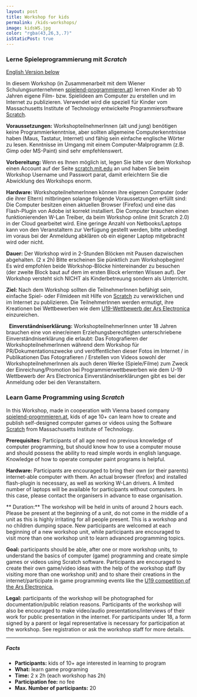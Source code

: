 ```yaml
---
layout: post
title: Workshop for kids
permalink: /kids-workshops/
image: kidsWS.jpg
color: "rgba(43,26,3,.7)"
isStaticPost: true
---
```

### Lerne Spieleprogrammierung mit *Scratch*

[English Version below](#english)

In diesem Workshop (in Zusammenarbeit mit dem Wiener Schulungsunternehmen [spielend-programmieren.at](http://spielend-programmieren.at)) lernen Kinder ab 10 Jahren eigene Film- bzw. Spielideen am Computer zu erstellen und im Internet zu publizieren. Verwendet wird die speziell für Kinder vom Massachusetts Institute of Technology entwickelte Programmiersoftware [Scratch](http://scratch.mit.edu).

<i class="fa fa-cogs" style="color:#03a9f4"></i>**Voraussetzungen:** WorkshopteilnehmerInnen (alt und jung) benötigen keine Programmierkenntnise, aber sollten allgemeine Computerkenntnisse haben (Maus, Tastatur, Internet) und fähig sein einfache englische Wörter zu lesen. Kenntnisse im Umgang mit einem Computer-Malprogramm (z.B. Gimp oder MS-Paint) sind sehr empfehlenswert.

<i class="fa fa-cogs" style="color:#03a9f4"></i>**Vorbereitung:** Wenn es Ihnen möglich ist, legen Sie bitte vor dem Workshop einen Account auf der Seite [scratch.mit.edu](http://scratch.mit.edu) an und haben Sie beim Workshop Username und Passwort parat, damit erleichtern Sie die Abwicklung des Workshops enorm.

<i class="fa fa-desktop" style="color:#03a9f4"></i>**Hardware:** WorkshopteilnehmerInnen können ihre eigenen Computer (oder die ihrer Eltern) mitbringen solange folgende Voraussetzungen erfüllt sind:
Die Computer besitzen einen aktuellen Browser (Firefox) und eine das Flash-Plugin von Adobe ist korrekt installiert.
Die Computer brauchen einen funktionierenden W-Lan Treiber, da beim Workshop online (mit Scratch 2.0) in der Cloud gearbeitet wird.
Eine geringe Anzahl von Netbooks/Laptops kann von den Veranstaltern zur Verfügung gestellt werden, bitte unbedingt im voraus bei der Anmeldung abklären ob ein eigener Laptop mitgebracht wird oder nicht.

<i class="fa fa-clock-o" style="color:#03a9f4"></i> **Dauer:** Der Workshop wird in 2-Stunden Blöcken mit Pausen dazwischen abgehalten. (2 x 2h)
Bitte erscheinen Sie pünktlich zum Workshopbeginn! Es wird empfohlen beide Workshop-Blöcke hintereinander zu besuchen (der zweite Block baut auf dem im ersten Block erlernten Wissen auf).  Der Workshop versteht sich NICHT als Kinderbetreuung sondern als Unterricht.

<i class="fa fa-mortar-board" style="color:#03a9f4"></i> **Ziel:** Nach dem Workshop sollten die TeilnehmerInnen befähigt sein, einfache Spiel- oder Filmideen mit Hilfe von [Scratch](http://scratch.mit.edu) zu verwirklichen und im Internet zu publizieren. Die TeilnehmerInnen werden ermutigt, ihre Kreationen bei Wettbewerben wie dem [U19-Wettbewerb der Ars Electronica](http://90.146.8.18/de/prix/u19/) einzureichen.

<a name="english"> &nbsp; </a>
<i class="fa fa-bookmark" style="color:#03a9f4"></i> **Einverständniserklärung:** WorkshopteilnehmerInnen unter 18 Jahren brauchen eine von einer/einem Erziehungsberechtigten unterschriebene Einverständniserklärung die erlaubt:
Das Fotografieren der WorkshopteilnehmerInnen während dem Workshop für PR/Dokumentationszwecke und veröffentlichen dieser Fotos im Internet / in Publikationen
Das Fotografieren / Erstellen von Videos sowohl der WorkshopteilnehmerInnen als auch deren Werke (Spiele/Filme) zum Zweck der Einreichung/Promotion bei Programmierwettbewerben wie dem U-19 Wettbewerb der Ars Electronica
Einverständniserklärungen gibt es bei der Anmeldung oder bei den Veranstaltern.


### Learn Game Programming using *Scratch*

In this Workshop, made in cooperation with Vienna based company [spielend-progmmieren.at](http://spielend-progmmieren.at), kids of age 10+ can learn how to create and publish self-designed computer games or videos using the Software [Scratch](http://scratch.mit.edu) from Massachusetts Institute of Technology.

<i class="fa fa-cogs" style="color:#03a9f4"></i>**Prerequisites:** Participants of all age need no previous knowledge of computer programming, but should know how to use a computer mouse and should possess the ability to read simple words in english language. Knowledge of how to operate computer paint programs is helpful.

<i class="fa fa-desktop" style="color:#03a9f4"></i>**Hardware:** Participants are encouraged to bring their own (or their parents) internet-able computer with them. An actual browser (firefox) and installed flash-plugin is necessary, as well as working W-Lan drivers. A limited number of laptops will be available for participants without computers. In this case, please contact the organisers in advance to ease organisation.

<i class="fa fa-clock-o" style="color:#03a9f4"></i>** Duration:** The workshop will be held in units of around 2 hours each. Please be present at the beginning of a unit, do not come in the middle of a unit as this is highly irritating for all people present. This is a workshop and no children dumping space. New participants are welcomed at each beginning of a new workshop unit, while participants are encouraged to visit more than one workshop unit to learn advanced programming topics.

<i class="fa fa-mortar-board" style="color:#03a9f4"></i>**Goal:** participants should be able, after one or more workshop units, to understand the basics of computer (game) programming and create simple games or videos using Scratch software. Participants are encouraged to create their own game/video ideas with the help of the workshop staff (by visiting more than one workshop unit) and to share their creations in the internet/participate in game programming events like the [U19 competition of the Ars Electronica.](http://90.146.8.18/de/prix/u19/) 

<i class="fa fa-bookmark" style="color:#03a9f4"></i>**Legal:** participants of the workshop will be photographed for documentation/public relation reasons. Participants of the workshop will also be encouraged to make video/audio presentations/interviews of their work for public presentation in the internet. For participants under 18, a form signed by a parent or legal representative is necessary for participation at the workshop. See registration or ask the workshop staff for more details.

* * *

##### Facts

* <i class="fa fa-user" style="color:#03a9f4"></i>**Participants:** kids of 10+ age interested in learning to program
* <i class="fa fa-question" style="color:#03a9f4"></i>**What:** learn game programing
* <i class="fa fa-users" style="color:#03a9f4"></i>**Time:** 2 x 2h (each workshop has 2h)
* <i class="fa fa-eur" style="color:#03a9f4"></i>**Participation fee:** no fee
* <i class="fa fa-users" style="color:#03a9f4"></i>**Max. Number of participants:** 20
